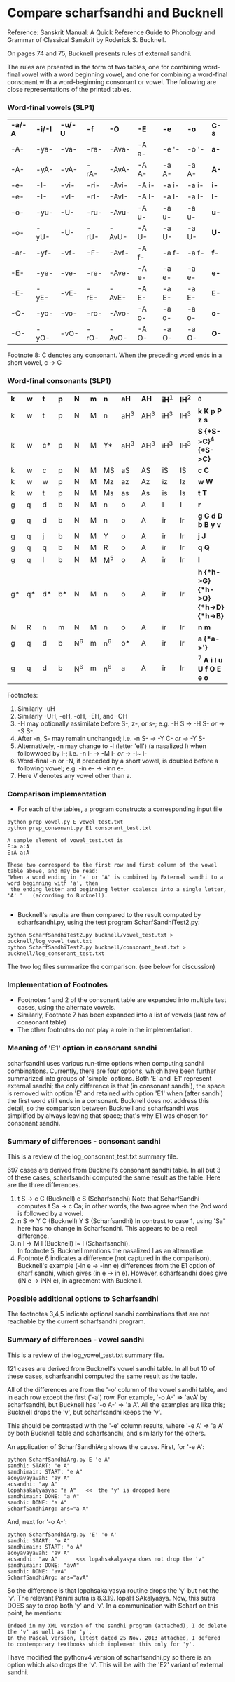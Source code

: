 # Compare scharfsandhi and Bucknell
Reference: Sanskrit Manual: A Quick Reference Guide to Phonology and Grammar of Classical Sanskrit  by Roderick S. Bucknell.

On pages 74 and 75, Bucknell presents rules of external sandhi.

The rules are prsented in the form of two tables, one for combining word-final vowel with a word beginning vowel, and
one for combining a word-final consonant with a word-beginning consonant or vowel. The following are close representations
of the printed tables.

### Word-final vowels (SLP1)
<table>
 <tr>
  <td><b>-a/-A</b></td>
  <td><b>-i/-I</b></td>
  <td><b>-u/-U</b></td>
  <td><b>-f</b></td>
  <td><b>-O</b></td>
  <td><b>-E</b></td>
  <td><b>-e</b></td>
  <td><b>-o</b></td>
  <td><b>C-<sup>8</sup></b></td>
 </tr>
 <tr>
  <td>-A-</td>
  <td>-ya-</td>
  <td>-va-</td>
  <td>-ra-</td>
  <td>-Ava-</td>
  <td>-A a-</td>
  <td>-e '-</td>
  <td>-o '-</td>
  <td><b>a-</b></td>
 </tr>
 <tr>
  <td>-A-</td>
  <td>-yA-</td>
  <td>-vA-</td>
  <td>-rA-</td>
  <td>-AvA-</td>
  <td>-A A-</td>
  <td>-a A-</td>
  <td>-a A-</td>
  <td><b>A-</b></td>
 </tr>
 <tr>
  <td>-e-</td>
  <td>-I-</td>
  <td>-vi-</td>
  <td>-ri-</td>
  <td>-Avi-</td>
  <td>-A i-</td>
  <td>-a i-</td>
  <td>-a i-</td>
  <td><b>i-</b></td>
 </tr>
 <tr>
  <td>-e-</td>
  <td>-I-</td>
  <td>-vI-</td>
  <td>-rI-</td>
  <td>-AvI-</td>
  <td>-A I-</td>
  <td>-a I-</td>
  <td>-a I-</td>
  <td><b>I-</b></td>
 </tr>
 <tr>
  <td>-o-</td>
  <td>-yu-</td>
  <td>-U-</td>
  <td>-ru-</td>
  <td>-Avu-</td>
  <td>-A u-</td>
  <td>-a u-</td>
  <td>-a u-</td>
  <td><b>u-</b></td>
 </tr>
 <tr>
  <td>-o-</td>
  <td>-yU-</td>
  <td>-U-</td>
  <td>-rU-</td>
  <td>-AvU-</td>
  <td>-A U-</td>
  <td>-a U-</td>
  <td>-a U-</td>
  <td><b>U-</b></td>
 </tr>
 <tr>
  <td>-ar-</td>
  <td>-yf-</td>
  <td>-vf-</td>
  <td>-F-</td>
  <td>-Avf-</td>
  <td>-A f-</td>
  <td>-a f-</td>
  <td>-a f-</td>
  <td><b>f-</b></td>
 </tr>
 <tr>
  <td>-E-</td>
  <td>-ye-</td>
  <td>-ve-</td>
  <td>-re-</td>
  <td>-Ave-</td>
  <td>-A e-</td>
  <td>-a e-</td>
  <td>-a e-</td>
  <td><b>e-</b></td>
 </tr>
 <tr>
  <td>-E-</td>
  <td>-yE-</td>
  <td>-vE-</td>
  <td>-rE-</td>
  <td>-AvE-</td>
  <td>-A E-</td>
  <td>-a E-</td>
  <td>-a E-</td>
  <td><b>E-</b></td>
 </tr>
 <tr>
  <td>-O-</td>
  <td>-yo-</td>
  <td>-vo-</td>
  <td>-ro-</td>
  <td>-Avo-</td>
  <td>-A o-</td>
  <td>-a o-</td>
  <td>-a o-</td>
  <td><b>o-</b></td>
 </tr>
 <tr>
  <td>-O-</td>
  <td>-yO-</td>
  <td>-vO-</td>
  <td>-rO-</td>
  <td>-AvO-</td>
  <td>-A O-</td>
  <td>-a O-</td>
  <td>-a O-</td>
  <td><b>O-</b></td>
 </tr>
</table>

Footnote 8: C denotes any consonant. When the preceding word ends in a short vowel, c -> C

### Word-final consonants (SLP1)
<table>
 <tr>
  <td><b>k</b></td>
  <td><b>w</b></td>
  <td><b>t</b></td>
  <td><b>p</b></td>
  <td><b>N</b></td>
  <td><b>m</b></td>
  <td><b>n</b></td>
  <td><b>aH</b></td>
  <td><b>AH</b></td>
  <td><b>iH<sup>1</sup></b></td>
  <td><b>IH<sup>2</sup></b></td>
  <td><b><sup>0</sup></b></td>
 </tr>
 <tr>
  <td>k</td>
  <td>w</td>
  <td>t</td>
  <td>p</td>
  <td>N</td>
  <td>M</td>
  <td>n</td>
  <td>aH<sup>3</sup></td>
  <td>AH<sup>3</sup></td>
  <td>iH<sup>3</sup></td>
  <td>IH<sup>3</sup></td>
  <td><b>k K p P z s</b></td>
 </tr>
 <tr>
  <td>k</td>
  <td>w</td>
  <td>c*</td>
  <td>p</td>
  <td>N</td>
  <td>M</td>
  <td>Y*</td>
  <td>aH<sup>3</sup></td>
  <td>AH<sup>3</sup></td>
  <td>iH<sup>3</sup></td>
  <td>IH<sup>3</sup></td>
  <td><b>S {*S->C}<sup>4</sup> {*S->C}</b></td>
 </tr>
 <tr>
  <td>k</td>
  <td>w</td>
  <td>c</td>
  <td>p</td>
  <td>N</td>
  <td>M</td>
  <td>MS</td>
  <td>aS</td>
  <td>AS</td>
  <td>iS</td>
  <td>IS</td>
  <td><b>c C</b></td>
 </tr>
 <tr>
  <td>k</td>
  <td>w</td>
  <td>w</td>
  <td>p</td>
  <td>N</td>
  <td>M</td>
  <td>Mz</td>
  <td>az</td>
  <td>Az</td>
  <td>iz</td>
  <td>Iz</td>
  <td><b>w W</b></td>
 </tr>
 <tr>
  <td>k</td>
  <td>w</td>
  <td>t</td>
  <td>p</td>
  <td>N</td>
  <td>M</td>
  <td>Ms</td>
  <td>as</td>
  <td>As</td>
  <td>is</td>
  <td>Is</td>
  <td><b>t T</b></td>
 </tr>
 <tr>
  <td>g</td>
  <td>q</td>
  <td>d</td>
  <td>b</td>
  <td>N</td>
  <td>M</td>
  <td>n</td>
  <td>o</td>
  <td>A</td>
  <td>I</td>
  <td>I</td>
  <td><b>r</b></td>
 </tr>
 <tr>
  <td>g</td>
  <td>q</td>
  <td>d</td>
  <td>b</td>
  <td>N</td>
  <td>M</td>
  <td>n</td>
  <td>o</td>
  <td>A</td>
  <td>ir</td>
  <td>Ir</td>
  <td><b>g G d D b B y v</b></td>
 </tr>
 <tr>
  <td>g</td>
  <td>q</td>
  <td>j</td>
  <td>b</td>
  <td>N</td>
  <td>M</td>
  <td>Y</td>
  <td>o</td>
  <td>A</td>
  <td>ir</td>
  <td>Ir</td>
  <td><b>j J</b></td>
 </tr>
 <tr>
  <td>g</td>
  <td>q</td>
  <td>q</td>
  <td>b</td>
  <td>N</td>
  <td>M</td>
  <td>R</td>
  <td>o</td>
  <td>A</td>
  <td>ir</td>
  <td>Ir</td>
  <td><b>q Q</b></td>
 </tr>
 <tr>
  <td>g</td>
  <td>q</td>
  <td>l</td>
  <td>b</td>
  <td>N</td>
  <td>M</td>
  <td>M<sup>5</sup></td>
  <td>o</td>
  <td>A</td>
  <td>ir</td>
  <td>Ir</td>
  <td><b>l</b></td>
 </tr>
 <tr>
  <td>g*</td>
  <td>q*</td>
  <td>d*</td>
  <td>b*</td>
  <td>N</td>
  <td>M</td>
  <td>n</td>
  <td>o</td>
  <td>A</td>
  <td>ir</td>
  <td>Ir</td>
  <td><b>h {*h->G} {*h->Q} {*h->D} {*h->B}</b></td>
 </tr>
 <tr>
  <td>N</td>
  <td>R</td>
  <td>n</td>
  <td>m</td>
  <td>N</td>
  <td>M</td>
  <td>n</td>
  <td>o</td>
  <td>A</td>
  <td>ir</td>
  <td>Ir</td>
  <td><b>n m</b></td>
 </tr>
 <tr>
  <td>g</td>
  <td>q</td>
  <td>d</td>
  <td>b</td>
  <td>N<sup>6</sup></td>
  <td>m</td>
  <td>n<sup>6</sup></td>
  <td>o*</td>
  <td>A</td>
  <td>ir</td>
  <td>Ir</td>
  <td><b>a {*a->'}</b></td>
 </tr>
 <tr>
  <td>g</td>
  <td>q</td>
  <td>d</td>
  <td>b</td>
  <td>N<sup>6</sup></td>
  <td>m</td>
  <td>n<sup>6</sup></td>
  <td>a</td>
  <td>A</td>
  <td>ir</td>
  <td>Ir</td>
  <td><sup>7</sup> <b>A i I u U f O E e o</b></td>
 </tr>
</table>

Footnotes:

1. Similarly -uH
2. Similarly -UH, -eH, -oH, -EH, and -OH
3. -H may optionally assimilate before S-, z-, or s-; e.g. -H S -> -H S- *or* -> -S S-.
4. After -n, S- may remain unchanged; i.e. -n S- -> -Y C- *or* -> -Y S-
5. Alternatively, -n may change to -l (letter 'ell') (a nasalized l) when followwoed by l-; i.e. -n l- -> -M l- *or* -> -l~ l-
6. Word-final -n or -N, if preceded by a short vowel, is doubled before a following vowel; e.g. -in e- -> -inn e-.
7. Here V denotes any vowel other than a.


### Comparison implementation

* For each of the tables, a program constructs a corresponding input file
``` 
python prep_vowel.py E vowel_test.txt
python prep_consonant.py E1 consonant_test.txt

A sample element of vowel_test.txt is
E:a a:A
E:A a:A

These two correspond to the first row and first column of the vowel table above, and may be read:
"When a word ending in 'a' or 'A' is combined by External sandhi to a word beginning with 'a', then
 the ending letter and beginning letter coalesce into a single letter, 'A' "   (according to Bucknell).
 
```

* Bucknell's results are then compared to the result computed by scharfsandhi.py, using the test program
  ScharfSandhiTest2.py:
```
python ScharfSandhiTest2.py bucknell/vowel_test.txt > bucknell/log_vowel_test.txt
python ScharfSandhiTest2.py bucknell/consonant_test.txt > bucknell/log_consonant_test.txt
```

The two log files summarize the comparison. (see below for discussion)

### Implementation of Footnotes
* Footnotes 1 and 2 of the consonant table are expanded into multiple test cases, using the alternate vowels.
* Similarly, Footnote 7 has been expanded into a list of vowels (last row of consonant table)
* The other footnotes do not play a role in the implementation.

### Meaning of 'E1' option in consonant sandhi
scharfsandhi uses various run-time options when computing sandhi combinations.  Currently, there are four options,
which have been further summarized into groups of 'simple' options. Both 'E' and 'E1' represent external sandhi; 
the only difference is that (in consonant sandhi), the space is removed with option 'E' and retained with option 'E1' 
when (after sandhi) the first word still ends in a consonant.   Bucknell does not address this detail, so the comparison
between Bucknell and scharfsandhi was simplified by always leaving that space; that's why E1 was chosen for consonant sandhi.


### Summary of differences - consonant sandhi
This is a review of the log_consonant_test.txt summary file.

697 cases are derived from Bucknell's consonant sandhi table.  In all but 3 of these cases, scharfsandhi computed the
same result as the table.
Here are the three differences.

1. t S -> c C (Bucknell)  c S (Scharfsandhi)
   Note that ScharfSandhi computes t Sa -> c Ca;  in other words, the two agree when the 2nd word is followed by a vowel.
2. n S -> Y C (Bucknell)  Y S (Scharfsandhi)
   In contrast to case 1, using 'Sa' here has no change in Scharfsandhi.  This appears to be a real difference.
3. n l -> M l (Bucknell)  l~ l (Scharfsandhi).   
   In footnote 5, Bucknell mentions the nasalized l as an alternative.  
4. Footnote 6 indicates a difference (not captured in the comparison).  
   Bucknell's example (-in e -> -inn e) differences from the E1 option of sharf sandhi, which gives (in e -> in e).
   However, scharfsandhi does give (iN e -> iNN e), in agreement with Bucknell. 

### Possible additional options to Scharfsandhi
The footnotes 3,4,5 indicate optional sandhi combinations that are not reachable by the current scharfsandhi program.

### Summary of differences - vowel sandhi
This is a review of the log_vowel_test.txt summary file.

121 cases are derived from Bucknell's vowel sandhi table.  In all but 10 of these cases, scharfsandhi computed the
same result as the table.

All of the differences are from the '-o' column of the vowel sandhi table, and in each row except the first ('-a') row.
For example, '-o A-' => 'avA' by scharfsandhi, but Bucknell has '-o A-' => 'a A'. All the examples are like this;
Bucknell drops the 'v', but scharfsandhi keeps the 'v'.

This should be contrasted with the '-e' column results, where '-e A' => 'a A' by both Bucknell table and scharfsandhi,
and similarly for the others.  

An application of ScharfSandhiArg shows the cause.
First, for '-e A':
```
python ScharfSandhiArg.py E 'e A'
sandhi: START: "e A"
sandhimain: START: "e A"
ecoyavayavah: "ay A"
acsandhi: "ay A"
lopahsakalyasya: "a A"   <<  the 'y' is dropped here
sandhimain: DONE: "a A"
sandhi: DONE: "a A"
ScharfSandhiArg: ans="a A"
```
And, next for '-o A-':
```
python ScharfSandhiArg.py 'E' 'o A'
sandhi: START: "o A"
sandhimain: START: "o A"
ecoyavayavah: "av A"
acsandhi: "av A"      <<< lopahsakalyasya does not drop the 'v'
sandhimain: DONE: "avA"
sandhi: DONE: "avA"
ScharfSandhiArg: ans="avA"
```

So the difference is that lopahsakalyasya routine drops the 'y' but not the 'v'.
The relevant Panini sutra is 8.3.19.  lopaH SAkalyasya.
Now, this sutra DOES say to drop both 'y' and 'v'.  In a communication with Scharf on this 
point, he mentions:
```
Indeed in my XML version of the sandhi program (attached), I do delete the 'v' as well as the 'y'.
In the Pascal version, latest dated 25 Nov. 2013 attached, I defered to contemporary textbooks which implement this only for 'y'.
```

I have modified the pythonv4 version of scharfsandhi.py so there is an option which also drops the 'v'.  This will
be with the 'E2'  variant of external sandhi. 



